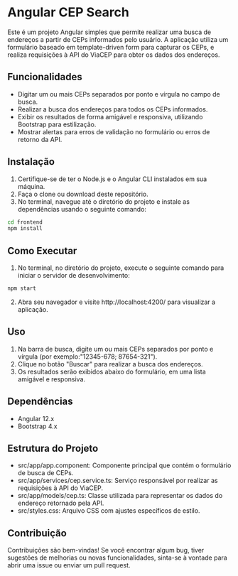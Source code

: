 ﻿# Angular CEP Search

Este é um projeto Angular simples que permite realizar uma busca de endereços a partir de CEPs informados pelo usuário. A aplicação utiliza um formulário baseado em template-driven form para capturar os CEPs, e realiza requisições à API do ViaCEP para obter os dados dos endereços.

## Funcionalidades

- Digitar um ou mais CEPs separados por ponto e vírgula no campo de busca.
- Realizar a busca dos endereços para todos os CEPs informados.
- Exibir os resultados de forma amigável e responsiva, utilizando Bootstrap para estilização.
- Mostrar alertas para erros de validação no formulário ou erros de retorno da API.

## Instalação

1. Certifique-se de ter o Node.js e o Angular CLI instalados em sua máquina.
2. Faça o clone ou download deste repositório.
3. No terminal, navegue até o diretório do projeto e instale as dependências usando o seguinte comando:

```bash
cd frontend
npm install
```

## Como Executar 

1. No terminal, no diretório do projeto, execute o seguinte comando para iniciar o servidor de desenvolvimento:

```bash
npm start
```

2. Abra seu navegador e visite http://localhost:4200/ para visualizar a aplicação.

## Uso

1. Na barra de busca, digite um ou mais CEPs separados por ponto e vírgula (por exemplo:"12345-678; 87654-321").
2. Clique no botão "Buscar" para realizar a busca dos endereços.
3. Os resultados serão exibidos abaixo do formulário, em uma lista amigável e responsiva.

## Dependências 

- Angular 12.x
- Bootstrap 4.x

## Estrutura do Projeto

- src/app/app.component: Componente principal que contém o formulário de busca de CEPs.
- src/app/services/cep.service.ts: Serviço responsável por realizar as requisições à API do ViaCEP.
- src/app/models/cep.ts: Classe utilizada para representar os dados do endereço retornado pela API.
- src/styles.css: Arquivo CSS com ajustes específicos de estilo.

## Contribuição

Contribuições são bem-vindas! Se você encontrar algum bug, tiver sugestões de melhorias ou novas funcionalidades, sinta-se à vontade para abrir uma issue ou enviar um pull request.
